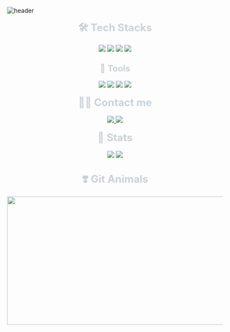 ![header](https://capsule-render.vercel.app/api?type=venom&color=gradient&height=300&section=header&text=Welcome%20to%20my%20Github!%20&animation=twinking&textColor=000000)


<div align="center" style="color: #c9d1d9; font-size: 24px; font-weight: bold;"> 🛠️ Tech Stacks </div> <br>
<div align="center">
    <img src="https://img.shields.io/badge/Java-007396?style=flat&logo=Java&logoColor=white">
    <img src="https://img.shields.io/badge/C-A8B9CC?style=flat&logo=C&logoColor=white">
    <img src="https://img.shields.io/badge/HTML5-E34F26?style=flat&logo=HTML5&logoColor=white">
    <img src="https://img.shields.io/badge/Github-181717?style=flat&logo=Github&logoColor=white">
</div>
<div align="center" style="color: #c9d1d9; font-size: 20px; font-weight: bold;"> <br> 🔧 Tools </div> <br>
<div align="center">
    <img src="https://img.shields.io/badge/IntelliJ IDEA-000000?style=flat&logo=intellij-idea&logoColor=white">
    <img src="https://img.shields.io/badge/VS Code-007ACC?style=flat&logo=visual-studio-code&logoColor=white">
    <img src="https://img.shields.io/badge/Dev--C++-00599C?style=flat&logo=c%2B%2B&logoColor=white">
    <img src="https://img.shields.io/badge/Notion-000000?style=flat&logo=notion&logoColor=white">
</div>


<br>

<div align="center" style="color: #c9d1d9; font-size: 24px; font-weight: bold;"> 🧑‍💻 Contact me </div> <br>
<div align="center">
    <a href="https://www.instagram.com/yx0n.s3/">
        <img src="https://img.shields.io/badge/Instagram-E4405F?style=flat&logo=Instagram&logoColor=white">
    </a>
    <a href="https://velog.io/@ye0n_s3/posts">
        <img src="https://img.shields.io/badge/Velog-20C997?style=flat&logo=Velog&logoColor=white">
    </a>
</div>

<br>

<div align="center" style="color: #c9d1d9; font-size: 24px; font-weight: bold;"> 🏅 Stats </div> <br>
<div align="center">
    <img src="https://github-readme-stats.vercel.app/api?username=yxonsz&show_icons=true&theme=radical"/> 
    <img src="https://github-readme-stats.vercel.app/api/top-langs/?username=yxonsz&layout=compact&theme=radical"/> 
</div>




<div align="center" style="color: #c9d1d9; font-size: 24px; font-weight: bold;"> <br> ❣️ Git Animals </div> <br>
<div align="center">
  <a href="https://www.gitanimals.org/en_US?utm_medium=image&utm_source=yxonsz&utm_content=farm">
    <img src="https://render.gitanimals.org/farms/yxonsz" width="600" height="300" />
  </a>
</div>
